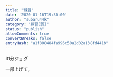 ```yaml
---
title: "練習"
date: '2020-01-16T19:30:00'
author: "subaru44k"
category: "練習(弱)"
status: "publish"
allowComments: true
convertBreaks: false
entryHash: "a1f808484fa996c50a2d02a138fd441b"
---
```

31分ジョグ<div>
</div><div>一部上げて。</div>
